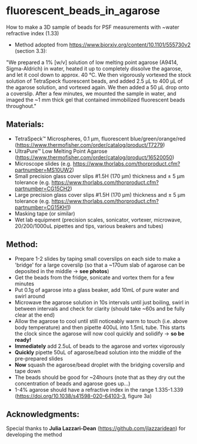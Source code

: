 # fluorescent_beads_in_agarose
How to make a 3D sample of beads for PSF measurements with ~water refractive index (1.33)
- Method adopted from https://www.biorxiv.org/content/10.1101/555730v2 (section 3.3):

"We prepared a 1% [w/v] solution of low melting point agarose (A9414, Sigma-Aldrich) in water, heated it up to completely dissolve the agarose, and let it cool down to approx. 40 °C. We then vigorously vortexed the stock solution of TetraSpeck fluorescent beads, and added 2.5 µL to 400 µL of the agarose solution, and vortexed again. We then added a 50 µL drop onto a coverslip. After a few minutes, we mounted the sample in water, and imaged the ~1 mm thick gel that contained immobilized fluorescent beads throughout."

## Materials:
- TetraSpeck™ Microspheres, 0.1 µm, fluorescent blue/green/orange/red (https://www.thermofisher.com/order/catalog/product/T7279)
- UltraPure™ Low Melting Point Agarose (https://www.thermofisher.com/order/catalog/product/16520050)
- Microscope slides (e.g. https://www.thorlabs.com/thorproduct.cfm?partnumber=MS10UW2)
- Small precision glass cover slips #1.5H (170 µm) thickness and ± 5 µm tolerance (e.g. https://www.thorlabs.com/thorproduct.cfm?partnumber=CG15CH2)
- Large precision glass cover slips #1.5H (170 µm) thickness and ± 5 µm tolerance (e.g. https://www.thorlabs.com/thorproduct.cfm?partnumber=CG15KH1)
- Masking tape (or similar)
- Wet lab equipment (precision scales, sonicator, vortexer, microwave, 20/200/1000uL pipettes and tips, various beakers and tubes)

## Method:
- Prepare 1-2 slides by taping small coverslips on each side to make a 'bridge' for a large coverslip (so that a ~170um slab of agarose can be deposited in the middle -> **see photos**)
- Get the beads from the fridge, sonicate and vortex them for a few minutes
- Put 0.1g of agarose into a glass beaker, add 10mL of pure water and swirl around
- Microwave the agarose solution in 10s intervals until just boiling, swirl in between intervals and check for clarity (should take ~60s and be fully clear at the end)
- Allow the agarose to cool until still noticeably warm to touch (i.e. above body temperature) and then pipette 400uL into 1.5mL tube. This starts the clock since the agarose will now cool quickly and solidify -> **so be ready!**
- **Immediately** add 2.5uL of beads to the agarose and vortex vigorously
- **Quickly** pipette 50uL of agarose/bead solution into the middle of the pre-prepared slides
- **Now** squash the agarose/bead droplet with the bridging coverslip and tape down
- The beads should be good for ~24hours (note that as they dry out the concentration of beads and agarose goes up...)
- 1-4% agarose should have a refractive index in the range 1.335-1.339 (https://doi.org/10.1038/s41598-020-64103-3, figure 3a)

## Acknowledgments:
Special thanks to **Julia Lazzari-Dean** (https://github.com/jlazzaridean) for developing the method

